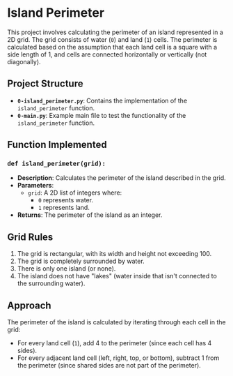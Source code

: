 # Island Perimeter

This project involves calculating the perimeter of an island represented in a 2D grid. The grid consists of water (`0`) and land (`1`) cells. The perimeter is calculated based on the assumption that each land cell is a square with a side length of 1, and cells are connected horizontally or vertically (not diagonally).

## Project Structure

- **`0-island_perimeter.py`**: Contains the implementation of the `island_perimeter` function.
- **`0-main.py`**: Example main file to test the functionality of the `island_perimeter` function.

## Function Implemented

### `def island_perimeter(grid):`
- **Description**: Calculates the perimeter of the island described in the grid.
- **Parameters**:
  - `grid`: A 2D list of integers where:
    - `0` represents water.
    - `1` represents land.
- **Returns**: The perimeter of the island as an integer.

## Grid Rules

1. The grid is rectangular, with its width and height not exceeding 100.
2. The grid is completely surrounded by water.
3. There is only one island (or none).
4. The island does not have "lakes" (water inside that isn't connected to the surrounding water).

## Approach

The perimeter of the island is calculated by iterating through each cell in the grid:
- For every land cell (`1`), add 4 to the perimeter (since each cell has 4 sides).
- For every adjacent land cell (left, right, top, or bottom), subtract 1 from the perimeter (since shared sides are not part of the perimeter).